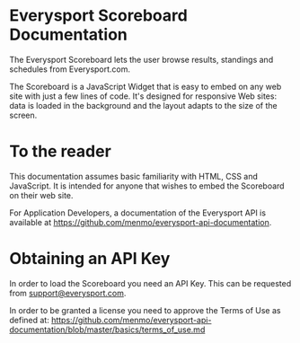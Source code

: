 # Everysport Scoreboard Documentation

The Everysport Scoreboard lets the user browse results, standings and schedules from Everysport.com. 

The Scoreboard is a JavaScript Widget that is  easy to embed on any web site with just a few lines of code. It's designed for responsive Web sites: data is loaded in the background and the layout adapts to the size of the screen. 
 

# To the reader
This documentation assumes basic familiarity with HTML, CSS and JavaScript. It is intended for anyone that wishes to embed the Scoreboard on their web site.   

For Application Developers, a documentation of the Everysport API is available at https://github.com/menmo/everysport-api-documentation.


# Obtaining an API Key
In order to load the Scoreboard you need an API Key. This can be requested from support@everysport.com. 

In order to be granted a license you need to approve the Terms of Use as defined at:
https://github.com/menmo/everysport-api-documentation/blob/master/basics/terms_of_use.md


